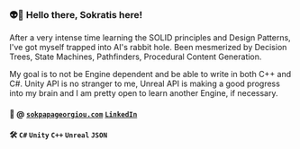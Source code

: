 ### 👽🧩 Hello there, Sokratis here! 

After a very intense time learning the SOLID principles and Design Patterns, I've got myself trapped into AI's rabbit hole. Been mesmerized by Decision Trees, State Machines, Pathfinders, Procedural Content Generation.

My goal is to not be Engine dependent and be able to write in both C++ and C#. Unity API is no stranger to me, Unreal API is making a good progress into my brain and I am pretty open to learn another Engine, if necessary.

#### 🔭 @ [`sokpapageorgiou.com`](https://www.sokpapageorgiou.com/) [`LinkedIn`](https://www.linkedin.com/in/sokratis-papageorgiou-b26b1652/) 

#### 🛠️ `C#` `Unity` `C++` `Unreal` `JSON`

